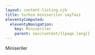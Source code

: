 ```yaml
---
layout: content-listing.njk
title: turkce miniseriler sayfasi
eleventyComputed:
  eleventyNavigation:
    key: Miniseriler
    parent: nav/content/{{page.lang}}
---
```


Miniseriler
